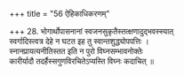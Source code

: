 +++
title = "56 ऐहिकाधिकरणम्"

+++
28. भोगार्थोपासनानां स्वजनसुकृतैस्तत्क्षणादुद्भवस्स्यात्  
 स्वर्गादिस्त्वत्र देहे न घटत इह तु स्वान्तशुद्ध्योपपत्तिः ।  
 स्नानप्रायत्यनीतिस्तत इति न पुरो विघ्नसम्भावनोक्तेः  
 कारीर्यादौ तदर्हैस्सगुणविरचितेऽप्यस्ति विघ्नः कदाचित् ॥